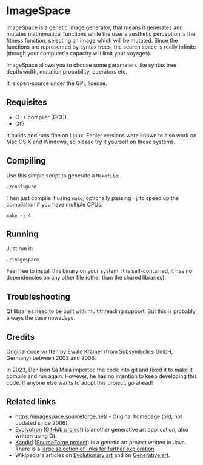 # ImageSpace

ImageSpace is a genetic image generator, that means it generates and mutates
mathematical functions while the user's aesthetic perception is the fitness
function, selecting an image which will be mutated. Since the functions are
represented by syntax trees, the search space is really infinite (though your
computer's capacity will limit your voyages).

ImageSpace allows you to choose some parameters like syntax tree depth/width,
mutation probability, operators etc.

It is open-source under the GPL license.

## Requisites

* C++ compiler (GCC)
* Qt5

It builds and runs fine on Linux. Earlier versions were known to also work on
Mac OS X and Windows, so please try it yourself on those systems.

## Compiling

Use this simple script to generate a `Makefile`:

    ./configure

Then just compile it using `make`, optionally passing `-j` to speed up the
compilation if you have multiple CPUs:

    make -j 4

## Running

Just run it:

    ./imagespace

Feel free to install this binary on your system. It is self-contained, it has
no dependencies on any other file (other than the shared libraries).

## Troubleshooting

Qt libraries need to be built with multithreading support. But this is probably
always the case nowadays.

## Credits

Original code written by Ewald Krämer (from Subsymbolics GmbH, Germany) between
2003 and 2006.

In 2023, Denilson Sá Maia imported the code into git and fixed it to make it
compile and run again. However, he has no intention to keep developing this
code. If anyone else wants to adopt this project, go ahead!

## Related links

* <https://imagespace.sourceforge.net/> - Original homepage (old, not updated since 2006).
* [Evolvotron](https://www.timday.com/share/evolvotron/index.html) ([GitHub project](https://github.com/WickedSmoke/evolvotron)) is another generative art application, also written using Qt.
* [Kandid](https://kandid.sourceforge.net/) ([SourceForge project](https://sourceforge.net/projects/kandid/)) is a genetic art project written in Java. There is a [large selection of links for further exploration](https://kandid.sourceforge.net/links.html).
* Wikipedia's articles on [Evolutionary art](https://en.wikipedia.org/wiki/Evolutionary_art) and on [Generative art](https://en.wikipedia.org/wiki/Generative_art).
